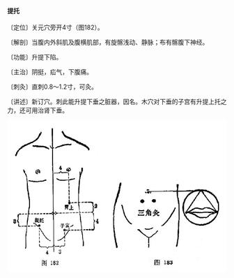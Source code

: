 #### 提托

〔定位〕关元穴旁开4寸（图182）。

〔解剖〕当腹内外斜肌及腹横肌部，有旋髂浅动、静脉；布有髂腹下神经。

〔功能〕升提下陷。

〔主治〕阴挺，疝气，下腹痛。

〔刺灸〕直刺0.8～1.2寸，可灸。

〔讲述〕新订穴。刺此能升提下垂之脏器，因名。木穴对下垂的子宫有升提上托之力，还可用治肾下垂。

![](img/图182、183.jpg)
